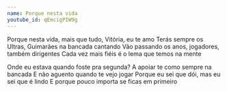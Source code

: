 ```yaml
---
name: Porque nesta vida
youtube_id: qEmcigPIW9g
---
```


Porque nesta vida, mais que tudo, Vitória, eu te amo
Terás sempre os Ultras, Guimarães na bancada cantando
Vão passando os anos, jogadores, também dirigentes
Cada vez mais fiéis é o lema que temos na mente

Onde eu estava quando foste pra segunda?
A apoiar te como sempre na bancada
E não aguento quando te vejo jogar
Porque eu sei que dói, mas eu sei que é lindo
E porque pouco importa se ficas em primeiro
